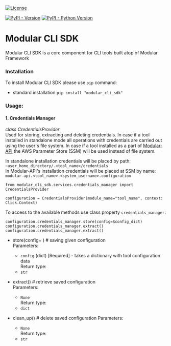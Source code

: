 [![License](https://img.shields.io/badge/License-Apache_2.0-blue.svg)](http://www.apache.org/licenses/LICENSE-2.0.txt)

[![PyPI - Version](https://img.shields.io/pypi/v/modular-cli-sdk.svg)](https://pypi.org/project/modular-cli-sdk)
[![PyPI - Python Version](https://img.shields.io/pypi/pyversions/modular-cli-sdk.svg)](https://pypi.org/project/modular-cli-sdk)


# Modular CLI SDK
Modular CLI SDK is a core component for CLI tools built atop of Modular Framework

### Installation
To install Modular CLI SDK please use `pip` command:
* standard installation `pip install "modular_cli_sdk"`

### Usage:
#### 1. Credentials Manager
_class CredentialsProvider_  
Used for storing, extracting and deleting credentials. In case if a tool installed in 
standalone mode all operations with credentials are carried out using the user`s 
file system. In case if a tool installed as a part of 
[Modular-API](https://git.epam.com/epmc-eoos/m3-modular-admin) the AWS Parameter 
Store (SSM) will be used instead of file system.  

In standalone installation credentials will be placed by path: 
`~user_home_directory/.<tool_name>/credentials`  
In Modular-API's installation credentials will be placed at SSM by name: 
`modular-api.<tool_name>.<system_username>.configuration`
```
from modular_cli_sdk.services.credentials_manager import CredentialsProvider

configuration = CredentialsProvider(module_name="tool_name", context: Click.Context)
```

To access to the available methods use class property `credentials_manager`:
```
configuration.credentials_manager.store(config=$config_dict)
configuration.credentials_manager.extract()
configuration.credentials_manager.extract()
```

* store(config= ) # saving given configuration  
  Parameters:
  * `config` (dict) [Required] - takes a dictionary with tool configuration data  
  Return type:
  * `str`  

* extract() # retrieve saved configuration  
  Parameters:
  * `None`  
  Return type:
  * `dict`

* clean_up() # delete saved configuration 
  Parameters:
  * `None`  
  Return type:
  * `str`  
  